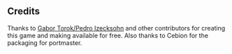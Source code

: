 ## Credits

Thanks to [Gabor Torok/Pedro Izecksohn](https://abe.sourceforge.net/) and other contributors for creating this game and making available for free. Also thanks to Cebion for the packaging for portmaster.

